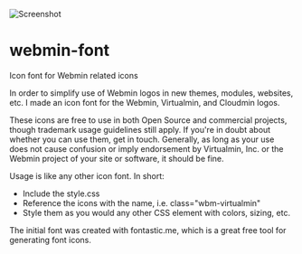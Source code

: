 ![Screenshot](http://i.imgur.com/KlB6hpW.png)

# webmin-font
Icon font for Webmin related icons

In order to simplify use of Webmin logos in new themes, modules, websites, etc. I made an icon font for the Webmin, Virtualmin, and Cloudmin logos.

These icons are free to use in both Open Source and commercial projects, though trademark usage guidelines still apply. If you're in doubt about whether you can use them, get in touch. Generally, as long as your use does not cause confusion or imply endorsement by Virtualmin, Inc. or the Webmin project of your site or software, it should be fine.

Usage is like any other icon font. In short:

  * Include the style.css
  * Reference the icons with the name, i.e. class="wbm-virtualmin"
  * Style them as you would any other CSS element with colors, sizing, etc.

The initial font was created with fontastic.me, which is a great free tool for generating font icons.
